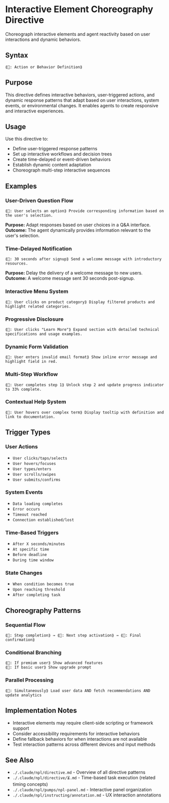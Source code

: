 # Interactive Element Choreography Directive
Choreograph interactive elements and agent reactivity based on user interactions and dynamic behaviors.

## Syntax
`⟪🚀: Action or Behavior Definition⟫`

## Purpose
This directive defines interactive behaviors, user-triggered actions, and dynamic response patterns that adapt based on user interactions, system events, or environmental changes. It enables agents to create responsive and interactive experiences.

## Usage
Use this directive to:
- Define user-triggered response patterns
- Set up interactive workflows and decision trees
- Create time-delayed or event-driven behaviors
- Establish dynamic content adaptation
- Choreograph multi-step interactive sequences

## Examples

### User-Driven Question Flow
```example
⟪🚀: User selects an option⟫ Provide corresponding information based on the user's selection.
```

**Purpose:** Adapt responses based on user choices in a Q&A interface.
**Outcome:** The agent dynamically provides information relevant to the user's selection.

### Time-Delayed Notification
```example
⟪🚀: 30 seconds after signup⟫ Send a welcome message with introductory resources.
```

**Purpose:** Delay the delivery of a welcome message to new users.
**Outcome:** A welcome message sent 30 seconds post-signup.

### Interactive Menu System
```example
⟪🚀: User clicks on product category⟫ Display filtered products and highlight related categories.
```

### Progressive Disclosure
```example
⟪🚀: User clicks "Learn More"⟫ Expand section with detailed technical specifications and usage examples.
```

### Dynamic Form Validation
```example
⟪🚀: User enters invalid email format⟫ Show inline error message and highlight field in red.
```

### Multi-Step Workflow
```example
⟪🚀: User completes step 1⟫ Unlock step 2 and update progress indicator to 33% complete.
```

### Contextual Help System
```example
⟪🚀: User hovers over complex term⟫ Display tooltip with definition and link to documentation.
```

## Trigger Types

### User Actions
- `User clicks/taps/selects`
- `User hovers/focuses`
- `User types/enters`
- `User scrolls/swipes`
- `User submits/confirms`

### System Events
- `Data loading completes`
- `Error occurs`
- `Timeout reached`
- `Connection established/lost`

### Time-Based Triggers
- `After X seconds/minutes`
- `At specific time`
- `Before deadline`
- `During time window`

### State Changes
- `When condition becomes true`
- `Upon reaching threshold`
- `After completing task`

## Choreography Patterns

### Sequential Flow
```example
⟪🚀: Step completion⟫ → ⟪🚀: Next step activation⟫ → ⟪🚀: Final confirmation⟫
```

### Conditional Branching
```example
⟪🚀: If premium user⟫ Show advanced features
⟪🚀: If basic user⟫ Show upgrade prompt
```

### Parallel Processing
```example
⟪🚀: Simultaneously⟫ Load user data AND fetch recommendations AND update analytics
```

## Implementation Notes
- Interactive elements may require client-side scripting or framework support
- Consider accessibility requirements for interactive behaviors
- Define fallback behaviors for when interactions are not available
- Test interaction patterns across different devices and input methods

## See Also
- `./.claude/npl/directive.md` - Overview of all directive patterns
- `./.claude/npl/directive/⏳.md` - Time-based task execution (related timing concepts)
- `./.claude/npl/pumps/npl-panel.md` - Interactive panel organization
- `./.claude/npl/instructing/annotation.md` - UX interaction annotations